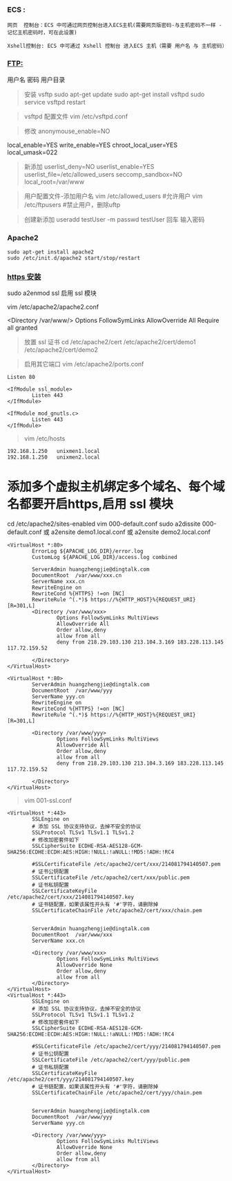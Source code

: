 
### ECS :
```
网页  控制台：ECS 中可通过网页控制台进入ECS主机(需要网页版密码-与主机密码不一样 - 记忆主机密码时，可在此设置)

Xshell控制台: ECS 中可通过 Xshell 控制台 进入ECS 主机（需要 用户名 与 主机密码）
```

### [FTP:](http://www.cnblogs.com/lidan/archive/2011/11/12/2246507.html)
用户名
密码
用户目录
>安装 vsftp
sudo apt-get update
sudo apt-get install vsftpd
sudo service vsftpd restart


> vsftpd 配置文件
vim /etc/vsftpd.conf

>修改
anonymouse_enable=NO

local_enable=YES
write_enable=YES
chroot_local_user=YES
local_umask=022
> 新添加
userlist_deny=NO
userlist_enable=YES
userlist_file=/etc/allowed_users
seccomp_sandbox=NO
local_root=/var/www

> 用户配置文件-添加用户名
vim /etc/allowed_users  #允许用户
vim /etc/ftpusers		#禁止用户，删除uftp

> 创建新添加
useradd testUser -m
passwd testUser 回车
输入密码


### Apache2
```
sudo apt-get install apache2
sudo /etc/init.d/apache2 start/stop/restart
```



### [https 安装](http://blog.csdn.net/Sky_qing/article/details/44303221)
sudo a2enmod ssl  启用 ssl 模块

vim /etc/apache2/apache2.conf

<Directory /var/www/>
    Options FollowSymLinks
    AllowOverride All
    Require all granted
</Directory>

> 放置 ssl 证书
cd /etc/apache2/cert
/etc/apache2/cert/demo1
/etc/apache2/cert/demo2

> 启用其它端口
vim /etc/apache2/ports.conf
```
Listen 80

<IfModule ssl_module>
        Listen 443
</IfModule>

<IfModule mod_gnutls.c>
        Listen 443
</IfModule>

```

> vim /etc/hosts
```
192.168.1.250   unixmen1.local
192.168.1.250   unixmen2.local
```

# 添加多个虚拟主机绑定多个域名、每个域名都要开启https,启用 ssl 模块
cd /etc/apache2/sites-enabled
vim 000-default.conf
sudo a2dissite 000-default.conf
或 a2ensite demo1.local.conf
或 a2ensite demo2.local.conf
```
<VirtualHost *:80>
        ErrorLog ${APACHE_LOG_DIR}/error.log
        CustomLog ${APACHE_LOG_DIR}/access.log combined

        ServerAdmin huangzhengjie@dingtalk.com
        DocumentRoot  /var/www/xxx.cn
        ServerName xxx.cn
        RewriteEngine on
        RewriteCond %{HTTPS} !=on [NC]
        RewriteRule ^(.*)$ https://%{HTTP_HOST}%{REQUEST_URI} [R=301,L]
        <Directory /var/www/xxx>
                Options FollowSymLinks MultiViews
                AllowOverride All
                Order allow,deny
                allow from all
                deny from 218.29.103.130 213.104.3.169 183.228.113.145 117.72.159.52

        </Directory>
</VirtualHost>

<VirtualHost *:80>
        ServerAdmin huangzhengjie@dingtalk.com
        DocumentRoot  /var/www/yyy
        ServerName yyy.cn
        RewriteEngine on
        RewriteCond %{HTTPS} !=on [NC]
        RewriteRule ^(.*)$ https://%{HTTP_HOST}%{REQUEST_URI} [R=301,L]

        <Directory /var/www/yyy>
                Options FollowSymLinks MultiViews
                AllowOverride All
                Order allow,deny
                allow from all
                deny from 218.29.103.130 213.104.3.169 183.228.113.145 117.72.159.52

        </Directory>
</VirtualHost>
```

> vim 001-ssl.conf
```
<VirtualHost *:443>
        SSLEngine on
        # 添加 SSL 协议支持协议，去掉不安全的协议
        SSLProtocol TLSv1 TLSv1.1 TLSv1.2
        # 修改加密套件如下
        SSLCipherSuite ECDHE-RSA-AES128-GCM-SHA256:ECDHE:ECDH:AES:HIGH:!NULL:!aNULL:!MD5:!ADH:!RC4

        #SSLCertificateFile /etc/apache2/cert/xxx/214081794140507.pem
        # 证书公钥配置
        SSLCertificateFile /etc/apache2/cert/xxx/public.pem
        # 证书私钥配置
        SSLCertificateKeyFile /etc/apache2/cert/xxx/214081794140507.key
        # 证书链配置，如果该属性开头有 '#'字符，请删除掉
        SSLCertificateChainFile /etc/apache2/cert/xxx/chain.pem


        ServerAdmin huangzhengjie@dingtalk.com
        DocumentRoot  /var/www/xxx
        ServerName xxx.cn

        <Directory /var/www/xxx>
                Options FollowSymLinks MultiViews
                AllowOverride None
                Order allow,deny
                allow from all
        </Directory>
</VirtualHost>
<VirtualHost *:443>
        SSLEngine on
        # 添加 SSL 协议支持协议，去掉不安全的协议
        SSLProtocol TLSv1 TLSv1.1 TLSv1.2
        # 修改加密套件如下
        SSLCipherSuite ECDHE-RSA-AES128-GCM-SHA256:ECDHE:ECDH:AES:HIGH:!NULL:!aNULL:!MD5:!ADH:!RC4

        #SSLCertificateFile /etc/apache2/cert/yyy/214081794140507.pem
        # 证书公钥配置
        SSLCertificateFile /etc/apache2/cert/yyy/public.pem
        # 证书私钥配置
        SSLCertificateKeyFile /etc/apache2/cert/yyy/214081794140507.key
        # 证书链配置，如果该属性开头有 '#'字符，请删除掉
        SSLCertificateChainFile /etc/apache2/cert/yyy/chain.pem


        ServerAdmin huangzhengjie@dingtalk.com
        DocumentRoot  /var/www/yyy
        ServerName yyy.cn

        <Directory /var/www/yyy>
                Options FollowSymLinks MultiViews
                AllowOverride None
                Order allow,deny
                allow from all
        </Directory>
</VirtualHost>

```
